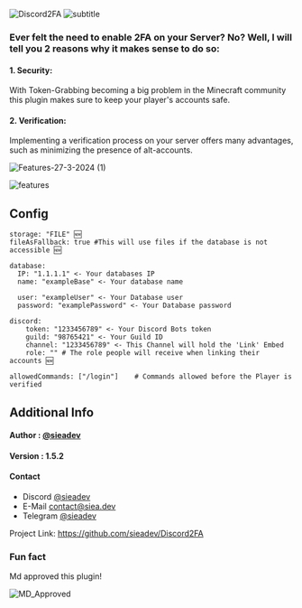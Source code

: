 
![Discord2FA](https://github.com/sieadev/Discord2FA/assets/69807609/400a5aed-78cd-4c39-a591-cd1d8842a8ff)
![subtitle](https://github.com/sieadev/Discord2FA/assets/69807609/f46dfa3d-a2ab-47f1-84e5-def0d005346f)


### Ever felt the need to enable 2FA on your Server? No? Well, I will tell you 2 reasons why it makes sense to do so:

#### 1. Security:
With Token-Grabbing becoming a big problem in the Minecraft community
this plugin makes sure to keep your player's accounts safe.
#### 2. Verification:
Implementing a verification process on your server offers many advantages,
such as minimizing the presence of alt-accounts.

![Features-27-3-2024 (1)](https://github.com/sieadev/Discord2FA/assets/69807609/ae8c39c8-d82c-4c22-b914-468964dc82d4)

![features](https://github.com/sieadev/Discord2FA/assets/69807609/1e5318a6-d922-4ce7-a167-1f463082f5e3)

## Config
```
storage: "FILE" 🆕
fileAsFallback: true #This will use files if the database is not accessible 🆕

database:
  IP: "1.1.1.1" <- Your databases IP
  name: "exampleBase" <- Your database name

  user: "exampleUser" <- Your Database user
  password: "examplePassword" <- Your Database password

discord:
    token: "1233456789" <- Your Discord Bots token
    guild: "98765421" <- Your Guild ID
    channel: "1233456789" <- This Channel will hold the 'Link' Embed
    role: "" # The role people will receive when linking their accounts 🆕

allowedCommands: ["/login"]    # Commands allowed before the Player is verified
```

## Additional Info

#### Author : [@sieadev](https://www.github.com/sieadev)

#### Version : 1.5.2

#### Contact
- Discord [@sieadev](dsc.gg/siea)
- E-Mail contact@siea.dev
- Telegram [@sieadev](t.me/sieadev)

Project Link: https://github.com/sieadev/Discord2FA


### Fun fact
Md approved this plugin!

![MD_Approved](https://storage.ko-fi.com/cdn/useruploads/display/cf23a2d8-9690-4742-ad1a-b56627b46cd6_hhgpkrp.png)


